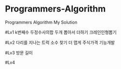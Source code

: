 # Programmers-Algorithm
Programmers Algorithm My Solution

#Lv1
k번째수
두정수사의합
두개 뽑아서 더하기
크레인인형뽑기

#Lv2
다리를 지나는 트럭
소수 찾기
더 맵게
주식가격
기능개발

#Lv3
방문 길이

#Lv4
